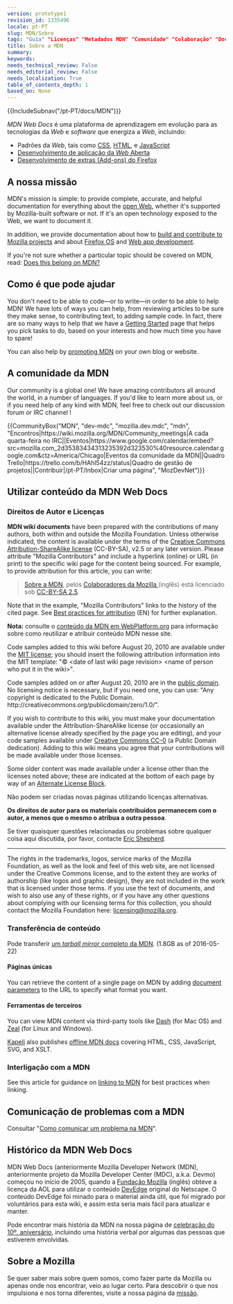 ```yaml
---
version: prototype1
revision_id: 1335496
locale: pt-PT
slug: MDN/Sobre
tags: "Guía" "Licenças" "Metadados MDN" "Comunidade" "Colaboração" "Documentação" "Direitos de Autor"
title: Sobre a MDN
summary: 
keywords: 
needs_technical_review: False
needs_editorial_review: False
needs_localization: True
table_of_contents_depth: 1
based_on: None
---
```

<div>{{IncludeSubnav("/pt-PT/docs/MDN")}}</div>

<p><em>MDN Web Docs</em> é uma plataforma de aprendizagem em evolução para as tecnologias da <em>Web </em>e <em>software </em>que energiza a <em>Web</em>, incluindo:</p>

<ul>
 <li>Padrões da <em>Web</em>, tais como <a href="/pt-PT/docs/Web/CSS" title="/en-US/docs/CSS">CSS</a>, <a href="/pt-PT/docs/Web/HTML" title="/en-US/docs/HTML">HTML</a>, e <a href="/pt-PT/docs/Web/JavaScript" title="/en-US/docs/JavaScript">JavaScript</a></li>
 <li><a href="/pt-PT/docs/Apps" title="/pt-PT/docs/Apps">Desenvolvimento de aplicação da <em>Web</em> Aberta</a></li>
 <li><a href="/pt-PT/docs/Mozilla/Add-ons" title="/en-US/docs/Add-ons">Desenvolvimento de extras (Add-ons) do Firefox</a></li>
</ul>

<h2 id="A_nossa_missão">A nossa missão</h2>

<p>MDN's mission is simple: to provide complete, accurate, and helpful documentation for everything about the <a href="/pt-PT/docs/Web">open Web</a>, whether it's supported by Mozilla-built software or not. If it's an open technology exposed to the Web, we want to document it.</p>

<p>In addition, we provide documentation about how to <a href="/en-US/docs/Mozilla">build and contribute to Mozilla projects</a> and about <a href="/en-US/Firefox_OS">Firefox OS</a> and <a href="/en-US/Apps">Web app development</a>.</p>

<p>If you're not sure whether a particular topic should be covered on MDN, read: <a href="/en-US/docs/Project:MDN/Contributing/Does_this_belong">Does this belong on MDN?</a></p>

<h2 id="Como_é_que_pode_ajudar">Como é que pode ajudar</h2>

<p>You don't need to be able to code—or to write—in order to be able to help MDN! We have lots of ways you can help, from reviewing articles to be sure they make sense, to contributing text, to adding sample code. In fact, there are so many ways to help that we have a <a href="/pt-PT/docs/MDN/Intrudução">Getting Started</a> page that helps you pick tasks to do, based on your interests and how much time you have to spare!</p>

<p>You can also help by <a href="/en-US/docs/MDN/About/Promote">promoting MDN</a> on your own blog or website.</p>

<h2 id="A_comunidade_da_MDN">A comunidade da MDN</h2>

<p>Our community is a global one! We have amazing contributors all around the world, in a number of languages. If you'd like to learn more about us, or if you need help of any kind with MDN, feel free to check out our discussion forum or IRC channel !</p>

<p>{{CommunityBox("MDN", "dev-mdc", "mozilla.dev.mdc", "mdn", "Encontros|https://wiki.mozilla.org/MDN/Community_meetings|A cada quarta-feira no IRC||Eventos|https://www.google.com/calendar/embed?src=mozilla.com_2d35383434313235392d323530%40resource.calendar.google.com&amp;ctz=America/Chicago|Eventos da comunidade da MDN||Quadro Trello|https://trello.com/b/HAhl54zz/status|Quadro de gestão de projetos||Contribuir|/pt-PT/Inbox|Criar uma página", "MozDevNet")}}</p>

<h2 id="Using_MDN_Web_Docs_content">Utilizar conteúdo da MDN Web Docs</h2>

<h3 id="Direitos_de_Autor_e_Licenças">Direitos de Autor e Licenças</h3>

<p><strong>MDN wiki documents</strong> have been prepared with the contributions of many authors, both within and outside the Mozilla Foundation. Unless otherwise indicated, the content is available under the terms of the <a class="external text" href="http://creativecommons.org/licenses/by-sa/2.5/" rel="nofollow" title="http://creativecommons.org/licenses/by-sa/2.5/">Creative Commons Attribution-ShareAlike license</a> (CC-BY-SA), v2.5 or any later version. Please attribute "Mozilla Contributors" and include a hyperlink (online) or URL (in print) to the specific wiki page for the content being sourced. For example, to provide attribution for this article, you can write:</p>

<blockquote><a href="/pt-PT/docs/MDN/Sobre">Sobre a MDN</a>, pelos <a href="https://developer.mozilla.org/en-US/docs/MDN/About$history">Colaboradores da Mozilla </a>(inglês) está licenciado sob <a href="http://creativecommons.org/licenses/by-sa/2.5/">CC-BY-SA 2.5</a>.</blockquote>

<p>Note that in the example, "Mozilla Contributors" links to the history of the cited page. See <a href="http://wiki.creativecommons.org/Marking/Users">Best practices for attribution</a>&nbsp;(EN) for further explanation.</p>

<div class="note">
<p><strong>Nota:</strong> consulte o <a href="/pt-PT/docs/Archive/Meta_docs/Conteudo_MDN_em_WebPlatform.org" title="/en-US/docs/MDN_content_on_WebPlatform.org">conteúdo da MDN&nbsp;em WebPlatform.org</a> para informação sobre como reutilizar e atribuir conteúdo MDN nesse site.</p>
</div>

<p>Code samples added to this wiki before August 20, 2010 are available under the <a class="external" href="http://www.opensource.org/licenses/mit-license.php" title="http://www.opensource.org/licenses/mit-license.php">MIT license</a>; you should insert the following attribution information into the MIT template:&nbsp;"© &lt;date of last wiki page revision&gt; &lt;name of person who put it in the wiki&gt;".</p>

<p>Code samples added on or after August 20, 2010 are in the <a class="external" href="http://creativecommons.org/publicdomain/zero/1.0/" title="http://wiki.creativecommons.org/Public_domain">public domain</a>. No licensing notice is necessary, but if you need one, you can use:&nbsp;"Any copyright is dedicated to the Public Domain. http://creativecommons.org/publicdomain/zero/1.0/".</p>

<p>If you wish to contribute to this wiki, you must make your documentation available under the Attribution-ShareAlike license (or occasionally an alternative license already specified by the page you are editing), and your code samples available under <a href="http://creativecommons.org/publicdomain/zero/1.0/" title="http://creativecommons.org/publicdomain/zero/1.0/">Creative Commons CC-0</a> (a Public Domain dedication). Adding to this wiki means you agree that your contributions will be made available under those licenses.</p>

<p>Some older content was made available under a license other than the licenses noted above; these are indicated at the bottom of each page by way of an <a class="internal" href="/Archive/Meta_docs/Examples/Alternate_License_Block" title="Project:En/Examples/Alternate License Block">Alternate License Block</a>.</p>

<div class="warning">
<p>Não podem ser criadas novas páginas utilizando licenças alternativas.</p>
</div>

<p><strong>Os direitos de autor para os materiais contribuídos permanecem com o autor, a menos que o mesmo o atribua a outra pessoa</strong>.</p>

<p>Se tiver quaisquer questões relacionadas ou problemas sobre qualquer coisa aqui discutida, por favor, contacte&nbsp;<a class="external" href="mailto:eshepherd@mozilla.com" rel="nofollow" title="mailto:eshepherd@mozilla.com">Eric Shepherd</a>.</p>

<hr />
<p>The rights in the trademarks, logos, service marks of the Mozilla Foundation, as well as the look and feel of this web site, are not licensed under the Creative Commons license, and to the extent they are works of authorship (like logos and graphic design), they are not included in the work that is licensed under those terms. If you use the text of documents, and wish to also use any of these rights, or if you have any other questions about complying with our licensing terms for this collection, you should contact the Mozilla Foundation here: <a class="external text" href="mailto:licensing@mozilla.org" rel="nofollow" title="mailto:licensing@mozilla.org">licensing@mozilla.org</a>.</p>

<h3 id="Transferência_de_conteúdo">Transferência de conteúdo</h3>

<p>Pode transferir <a href="/media/developer.mozilla.org.tar.gz">um <em>tarball mirror </em>completo da&nbsp;MDN</a>. (1.8GB as of 2016-05-22)</p>

<h4 id="Páginas_Únicas">Páginas únicas</h4>

<p>You can retrieve the content of a single page on MDN by adding <a href="/en-US/docs/MDN/Kuma/API#Document_parameters">document parameters</a> to the URL to specify what format you want.</p>

<h4 id="Ferramentas_de_terceiros">Ferramentas de terceiros</h4>

<p>You can view MDN content via third-party tools like <a href="http://kapeli.com/dash">Dash</a> (for Mac OS) and <a href="http://zealdocs.org/">Zeal</a> (for Linux and Windows).</p>

<p><a href="https://kapeli.com/">Kapeli</a> also publishes <a href="https://kapeli.com/mdn_offline">offline MDN docs</a> covering HTML, CSS, JavaScript, SVG, and XSLT.</p>

<h3 id="Interligação_com_a_MDN">Interligação com a MDN</h3>

<p>See this article for guidance on <a href="/en-US/docs/MDN/About/Linking_to_MDN">linking to MDN</a> for best practices when linking.</p>

<h2 id="Comunicação_de_problemas_com_a_MDN">Comunicação de problemas com a MDN</h2>

<p>Consultar "<a href="/pt-PT/docs/MDN/Contribute/Howto/Comunicar_um_problema">Como comunicar um problema na MDN</a>".</p>

<h2 id="History_of_MDN_Web_Docs">Histórico da MDN Web Docs</h2>

<p>MDN Web Docs (anteriormente Mozilla Developer Network (MDN), anteriormente projeto da Mozilla Developer Center (MDC), a.k.a. Devmo) começou no início de 2005, quando a <a class="external" href="http://www.mozillafoundation.org">Fundação Mozilla</a> (inglês) obteve a licença da AOL para utilizar o conteúdo <a href="https://web.archive.org/web/*/devedge.netscape.com" title="Project:en/DevEdge">DevEdge</a> original do Netscape. O conteúdo DevEdge foi minado para o material ainda útil, que foi migrado por voluntários para esta wiki, e assim esta seria mais fácil para atualizar e manter.</p>

<p>Pode encontrar mais história da MDN na nossa página de <a href="/pt-PT/docs/MDN_at_ten">celebração do 10º. aniversário</a>, incluindo uma história verbal por algumas das pessoas que estiverem envolvidas.</p>

<h2 id="Sobre_a_Mozilla">Sobre a Mozilla</h2>

<p>Se quer saber mais sobre quem somos, como fazer parte da Mozilla ou apenas onde nos encontrar, veio ao lugar certo. Para descobrir o que nos impulsiona e nos torna diferentes, visite a nossa página da <a href="https://www.mozilla.org/pt-PT/mission/">missão</a>.</p>

